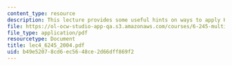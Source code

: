```yaml
---
content_type: resource
description: This lecture provides some useful hints on ways to apply H2 optimization.
file: https://ol-ocw-studio-app-qa.s3.amazonaws.com/courses/6-245-multivariable-control-systems-spring-2004/b49e52078cd6ec5648ce2d66dff869f2_lec4_6245_2004.pdf
file_type: application/pdf
resourcetype: Document
title: lec4_6245_2004.pdf
uid: b49e5207-8cd6-ec56-48ce-2d66dff869f2
---
```

